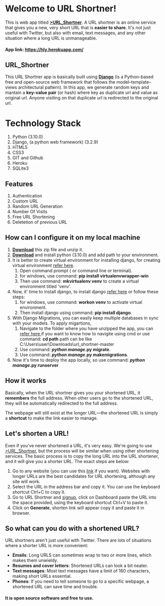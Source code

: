 # Welcome to URL Shortner!

This is web app  titled **[>URL_Shortner](https://hly.herokuapp.com/)**. A URL shortner is an online service that gives you a new, very short URL that is **easier to share**. It's not just useful with Twitter, but also with email, text messages, and any other situation where a long URL is unmanageable. 


#### App link: https://hly.herokuapp.com/


## URL_Shortner 

This URL Shortner app is basically built using **[Django](https://www.djangoproject.com/)** (is a Python-based free and open-source web framework that follows the model–template–views architectural pattern). In this app, we generate random keys and mantain a **key-value pair** (or hash) where key as duplicate url  and value as original url.  Anyone visiting on that duplicate url is redirected to the original url.


# Technology Stack

 1. Python (3.10.0)
 2. Django, (a python web framework)  (3.2.9)
 3. HTML5
 4. CSS3
 5. GIT and Github
 6. Heroku
 7. SQLite3


##  Features 

1.  Authentication
2.  Custom URL
3.  Random URL Generation
4.  Number Of Visits
5.  Free URL Shortening
6.  Deletetion of previous URL


## How can I configure it on my local machine

 1.  **[Download](https://github.com/tpratap/URL_Shortner/archive/refs/heads/master.zip)** this zip file and unzip it.
 2. **[Download](https://www.python.org/ftp/python/3.10.0/python-3.10.0-amd64.exe)** and install python (3.10.0) and add path to your environment.
 3. It is better to create virtual environment for installing django, for  creating virtual environment [refer here](https://www.geeksforgeeks.org/creating-python-virtual-environment-windows-linux/).
	 1. Open command prompt ( or command line or terminal).
	  2. for windows, use command: **pip install virtualenvwrapper-win**
	  3. Then use command: **mkvirtualenv venv** to create a virtual environment titled 'venv'.
 4. Now, it' time to install django, to install django [refer here](https://docs.djangoproject.com/en/3.2/topics/install/) or follow these steps: 				
	  1. for windows, use command: **workon venv** to activate virtual environment.
	  2. Then install django using command: **pip install  django**.
 5. With Django Migrations, you can easily keep multiple databases in sync with your models. To apply migartions, 
	  1. Navigate to the folder where you have unzipped the app, you can [refer here ](https://www.computerhope.com/issues/ch000795.htm) if you want to know how to navigite using cmd or use command: **cd path** path can be like C:\Users\user\Downloads\url_shortner-master
	  2. Use command: ***python manage*.py migrate**.
	  3. Use command: ***python manage*.py makemigrations**.
 6. Now it's time to deploy the app locally, so use command: ***python manage*.py runserver**


##  How it works

Basically, when the URL shortner gives you your shortened URL, it **remembers** the full address. When other users go to the shortened URL, they will be automatically redirected to the full address.

The webpage will still exist at the longer URL—the shortened URL is simply a  **shortcut**  to make the link easier to manage.

## Let's shorten a URL!
Even if you've never shortened a URL, it's very easy. We're going to use [>URL_Shortner](https://hly.herokuapp.com/), but the process will be similar when using other shortening services.
The basic process is to copy the long URL into the URL shortener, and it will give you a shorter URL. The exact steps are below:

 1. Go to any website (you can use this [link](https://www.google.com/maps/place/Beasley's+Chicken+and+Honey/@35.777025,-78.638112,15z/data=!4m2!3m1!1s0x0:0x9ede9af11fda231a)  if you want). Websites with longer URLs are the best candidates for URL shortening, although any
    site will work.
 2. Select the URL in the address bar and copy it. You can use the
    keyboard shortcut Ctrl+C  to copy it.
 3. Go to URL Shortner and [signup](https://hly.herokuapp.com/signup/), click on Dashboard paste the URL into
    the space provided, using the keyboard shortcut Ctrl+V to paste it.
 4. Click on **Generate**, shorten link will appear copy it and paste it in browser. 

##  So what can you do with a shortened URL?

URL shortners aren't just useful with Twitter. There are lots of situations where a shorter URL is more convenient:

-   **Emails**: Long URLS can sometimes wrap to two or more lines, which makes them unwieldy.
-   **Resumes and cover letters**: Shortened URLs can look a bit neater.
-   **Text messages**: Most text messages have a limit of 160 characters, making short URLs essential.
-   **Phones**: If you need to tell someone to go to a specific webpage, a shortened URL can save time and trouble.


#### It is open source software and free to use.